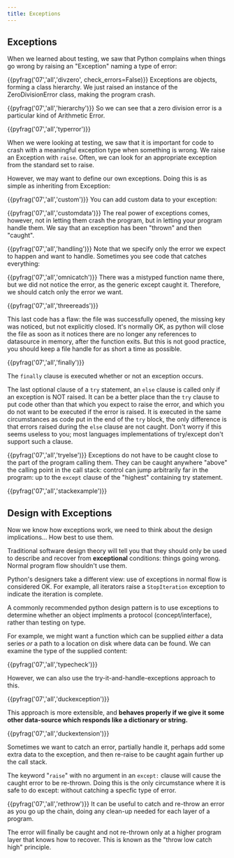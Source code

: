 ```yaml
---
title: Exceptions
---
```


## Exceptions

When we learned about testing, we saw that Python complains when things go wrong by raising an "Exception" naming a type of error:

{{pyfrag('07','all','divzero', check_errors=False)}}
Exceptions are objects, forming a class hierarchy. We just raised an instance
of the ZeroDivisionError class, making the program crash.

{{pyfrag('07','all','hierarchy')}}
So we can see that a zero division error is a particular kind of Arithmetic Error.

{{pyfrag('07','all','typerror')}}

When we were looking at testing, we saw that it is important for code to crash with a meaningful exception type when something is wrong.
We raise an Exception with `raise`. Often, we can look for an appropriate exception from the standard set to raise. 

However, we may want to define our own exceptions. Doing this is as simple as inheriting from Exception:

{{pyfrag('07','all','custom')}}
You can add custom data to your exception:

{{pyfrag('07','all','customdata')}}
The real power of exceptions comes, however, not in letting them crash the program, but in letting your program handle them. We say that an exception has been "thrown" and then "caught".

{{pyfrag('07','all','handling')}}
Note that we specify only the error we expect to happen and want to handle. Sometimes you see code that catches everything:

{{pyfrag('07','all','omnicatch')}}
There was a mistyped function name there, but we did not notice the error, as the generic except caught it. 
Therefore, we should catch only the error we want.

{{pyfrag('07','all','threereads')}}

This last code has a flaw: the file was successfully opened, the missing key was noticed, but not explicitly closed. It's normally OK, as python will close the file as soon as it notices there are no longer any references to datasource in memory, after the function exits. But this is not good practice, you should keep a file handle for as short a time as possible.

{{pyfrag('07','all','finally')}}

The `finally` clause is executed whether or not an exception occurs.

The last optional clause of a `try` statement, an `else` clause is called only if an exception is NOT raised. It can be a better place than the `try` clause to put code other than that which you expect to raise the error, and which you do not want to be executed if the error is raised. It is executed in the same circumstances as code put in the end of the `try` block, the only difference is that errors raised during the `else` clause are not caught. Don't worry if this seems useless to you; most languages implementations of try/except don't support such a clause.

{{pyfrag('07','all','tryelse')}}
Exceptions do not have to be caught close to the part of the program calling
them. They can be caught anywhere "above" the calling point in
the call stack: control can jump arbitrarily far in the program: up to the `except` clause of the "highest" containing try statement.

{{pyfrag('07','all','stackexample')}}

## Design with Exceptions

Now we know how exceptions work, we need to think about the design implications... How best to use them.

Traditional software design theory will tell you that they should only be used
to describe and recover from **exceptional** conditions: things going wrong.
Normal program flow shouldn't use them.

Python's designers take a different view: use of exceptions in normal flow is
considered OK. For example, all iterators raise a `StopIteration` exception to
indicate the iteration is complete.

A commonly recommended python design pattern is to use exceptions to determine
whether an object implments a protocol (concept/interface), rather than testing
on type.

For example, we might want a function which can be supplied *either* a data
series *or* a path to a location on disk where data can be found. We can
examine the type of the supplied content:

{{pyfrag('07','all','typecheck')}}

However, we can also use the try-it-and-handle-exceptions approach to this. 

{{pyfrag('07','all','duckexception')}}

This approach is more extensible, and **behaves properly if we give it some
other data-source which responds like a dictionary or string.**

{{pyfrag('07','all','duckextension')}}

Sometimes we want to catch an error, partially handle it, perhaps add some
extra data to the exception, and then re-raise to be caught again further up
the call stack. 

The keyword "`raise`" with no argument in an `except:` clause will cause the
caught error to be re-thrown. Doing this is the only circumstance where it is
safe to do except: without catching a specfic type of error.

{{pyfrag('07','all','rethrow')}}
It can be useful to catch and re-throw an error as you go up the chain, doing any clean-up needed for each layer of a program.

The error will finally be caught and not re-thrown only at a higher program
layer that knows how to recover. This is known as the "throw low catch high"
principle.


